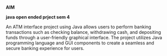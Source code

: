 ****AIM****

**java open ended prject sem 4**

An ATM interface project using Java allows users to perform banking transactions such as checking balance, withdrawing cash, and depositing funds through a user-friendly graphical interface. The project utilizes Java programming language and GUI components to create a seamless and secure banking experience for users.
